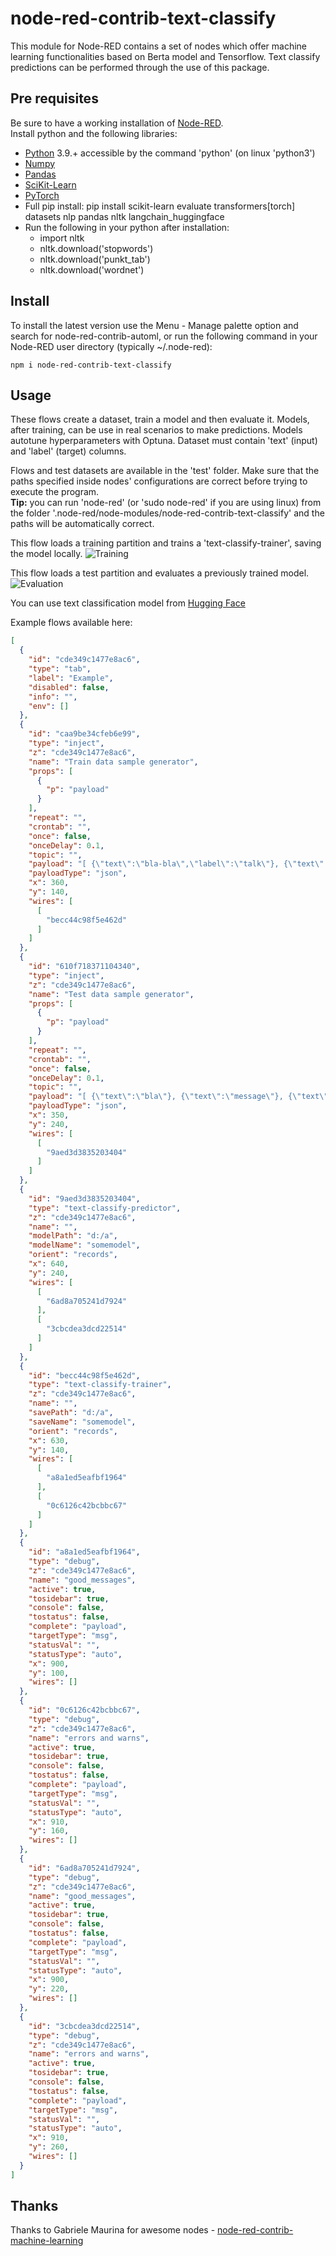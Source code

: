 # node-red-contrib-text-classify
This module for Node-RED contains a set of nodes which offer machine learning functionalities based on Berta model and Tensorflow.
Text classify predictions can be performed through the use of this package.

## Pre requisites
Be sure to have a working installation of [Node-RED](https://nodered.org/ "Node-RED").  
Install python and the following libraries:
* [Python](https://www.python.org/ "Python") 3.9.+ accessible by the command 'python' (on linux 'python3')
* [Numpy](http://www.numpy.org/ "Numpy")
* [Pandas](https://pandas.pydata.org/ "Pandas")
* [SciKit-Learn](http://scikit-learn.org "SciKit-Learn")
* [PyTorch](http://scikit-learn.org "Torch(PyTorch)")
* Full pip install: pip install scikit-learn evaluate transformers[torch] datasets nlp pandas nltk langchain_huggingface
* Run the following in your python after installation:
  * import nltk
  * nltk.download('stopwords')
  * nltk.download('punkt_tab')
  * nltk.download('wordnet')

## Install
To install the latest version use the Menu - Manage palette option and search for node-red-contrib-automl, or run the following command in your Node-RED user directory (typically ~/.node-red):

    npm i node-red-contrib-text-classify

## Usage
These flows create a dataset, train a model and then evaluate it. Models, after training, can be use in real scenarios to make predictions.
Models autotune hyperparameters with Optuna. 
Dataset must contain 'text' (input) and 'label' (target) columns.

Flows and test datasets are available in the 'test' folder. Make sure that the paths specified inside nodes' configurations are correct before trying to execute the program.  
**Tip:** you can run 'node-red' (or 'sudo node-red' if you are using linux) from the folder '.node-red/node-modules/node-red-contrib-text-classify' and the paths will be automatically correct.

This flow loads a training partition and trains a 'text-classify-trainer', saving the model locally.
![Training](https://i.imgur.com/oIDHwYu.png "Training")

This flow loads a test partition and evaluates a previously trained model.
![Evaluation](https://i.imgur.com/ufHBYLx.png "Evaluation")

You can use text classification model from [Hugging Face](https://huggingface.co/models?pipeline_tag=text-classification&sort=trending "Hugging Face")

Example flows available here:
```json
[
  {
    "id": "cde349c1477e8ac6",
    "type": "tab",
    "label": "Example",
    "disabled": false,
    "info": "",
    "env": []
  },
  {
    "id": "caa9be34cfeb6e99",
    "type": "inject",
    "z": "cde349c1477e8ac6",
    "name": "Train data sample generator",
    "props": [
      {
        "p": "payload"
      }
    ],
    "repeat": "",
    "crontab": "",
    "once": false,
    "onceDelay": 0.1,
    "topic": "",
    "payload": "[ {\"text\":\"bla-bla\",\"label\":\"talk\"}, {\"text\":\"some message\",\"label\":\"talk\"}, {\"text\":\"I will kill you\",\"label\":\"warning\"}, {\"text\":\"fire at me\",\"label\":\"warning\"}, {\"text\":\"mine field\",\"label\":\"warning\"} ]",
    "payloadType": "json",
    "x": 360,
    "y": 140,
    "wires": [
      [
        "becc44c98f5e462d"
      ]
    ]
  },
  {
    "id": "610f718371104340",
    "type": "inject",
    "z": "cde349c1477e8ac6",
    "name": "Test data sample generator",
    "props": [
      {
        "p": "payload"
      }
    ],
    "repeat": "",
    "crontab": "",
    "once": false,
    "onceDelay": 0.1,
    "topic": "",
    "payload": "[ {\"text\":\"bla\"}, {\"text\":\"message\"}, {\"text\":\"kill\"}, {\"text\":\"fire\"}, {\"text\":\"mine\"} ]",
    "payloadType": "json",
    "x": 350,
    "y": 240,
    "wires": [
      [
        "9aed3d3835203404"
      ]
    ]
  },
  {
    "id": "9aed3d3835203404",
    "type": "text-classify-predictor",
    "z": "cde349c1477e8ac6",
    "name": "",
    "modelPath": "d:/a",
    "modelName": "somemodel",
    "orient": "records",
    "x": 640,
    "y": 240,
    "wires": [
      [
        "6ad8a705241d7924"
      ],
      [
        "3cbcdea3dcd22514"
      ]
    ]
  },
  {
    "id": "becc44c98f5e462d",
    "type": "text-classify-trainer",
    "z": "cde349c1477e8ac6",
    "name": "",
    "savePath": "d:/a",
    "saveName": "somemodel",
    "orient": "records",
    "x": 630,
    "y": 140,
    "wires": [
      [
        "a8a1ed5eafbf1964"
      ],
      [
        "0c6126c42bcbbc67"
      ]
    ]
  },
  {
    "id": "a8a1ed5eafbf1964",
    "type": "debug",
    "z": "cde349c1477e8ac6",
    "name": "good_messages",
    "active": true,
    "tosidebar": true,
    "console": false,
    "tostatus": false,
    "complete": "payload",
    "targetType": "msg",
    "statusVal": "",
    "statusType": "auto",
    "x": 900,
    "y": 100,
    "wires": []
  },
  {
    "id": "0c6126c42bcbbc67",
    "type": "debug",
    "z": "cde349c1477e8ac6",
    "name": "errors and warns",
    "active": true,
    "tosidebar": true,
    "console": false,
    "tostatus": false,
    "complete": "payload",
    "targetType": "msg",
    "statusVal": "",
    "statusType": "auto",
    "x": 910,
    "y": 160,
    "wires": []
  },
  {
    "id": "6ad8a705241d7924",
    "type": "debug",
    "z": "cde349c1477e8ac6",
    "name": "good_messages",
    "active": true,
    "tosidebar": true,
    "console": false,
    "tostatus": false,
    "complete": "payload",
    "targetType": "msg",
    "statusVal": "",
    "statusType": "auto",
    "x": 900,
    "y": 220,
    "wires": []
  },
  {
    "id": "3cbcdea3dcd22514",
    "type": "debug",
    "z": "cde349c1477e8ac6",
    "name": "errors and warns",
    "active": true,
    "tosidebar": true,
    "console": false,
    "tostatus": false,
    "complete": "payload",
    "targetType": "msg",
    "statusVal": "",
    "statusType": "auto",
    "x": 910,
    "y": 260,
    "wires": []
  }
]
```
## Thanks
Thanks to  Gabriele Maurina for awesome nodes - [node-red-contrib-machine-learning](https://github.com/GabrieleMaurina/node-red-contrib-machine-learning "node-red-contrib-machine-learning") 